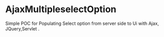# AjaxMultipleselectOption
Simple POC for Populating Select option from server side to Ui with Ajax, JQuery,Servlet .
